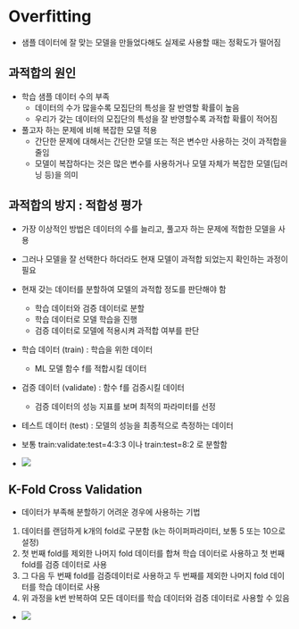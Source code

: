 # Overfitting

- 샘플 데이터에 잘 맞는 모델을 만들었다해도 실제로 사용할 때는 정확도가 떨어짐

## 과적합의 원인

- 학습 샘플 데이터 수의 부족
    - 데이터의 수가 많을수록 모집단의 특성을 잘 반영할 확률이 높음
    - 우리가 갖는 데이터의 모집단의 특성을 잘 반영할수록 과적합 확률이 적어짐
- 풀고자 하는 문제에 비해 복잡한 모델 적용
    - 간단한 문제에 대해서는 간단한 모델 또는 적은 변수만 사용하는 것이 과적합을 줄임
    - 모델이 복잡하다는 것은 많은 변수를 사용하거나 모델 자체가 복잡한 모델(딥러닝 등)을 의미

## 과적합의 방지 : 적합성 평가

- 가장 이상적인 방법은 데이터의 수를 늘리고, 풀고자 하는 문제에 적합한 모델을 사용
- 그러나 모델을 잘 선택한다 하더라도 현재 모델이 과적합 되었는지 확인하는 과정이 필요
- 현재 갖는 데이터를 분할하여 모델의 과적합 정도를 판단해야 함
    - 학습 데이터와 검증 데이터로 분할
    - 학습 데이터로 모델 학습을 진행
    - 검증 데이터로 모델에 적용시켜 과적합 여부를 판단

- 학습 데이터 (train) : 학습을 위한 데이터
    - ML 모델 함수 f를 적합시킬 데이터
- 검증 데이터 (validate) : 함수 f를 검증시킬 데이터
    - 검증 데이터의 성능 지표를 보며 최적의 파라미터를 선정
- 테스트 데이터 (test) : 모델의 성능을 최종적으로 측정하는 데이터
- 보통 train:validate:test=4:3:3 이나 train:test=8:2 로 분할함

- ![](https://t1.daumcdn.net/cfile/tistory/9951E5445AAE1BE025)

## K-Fold Cross Validation

- 데이터가 부족해 분할하기 어려운 경우에 사용하는 기법

1. 데이터를 랜덤하게 k개의 fold로 구분함 (k는 하이퍼파라미터, 보통 5 또는 10으로 설정)
1. 첫 번째 fold를 제외한 나머지 fold 데이터를 합쳐 학습 데이터로 사용하고 첫 번째 fold를 검증 데이터로 사용
1. 그 다음 두 번째 fold를 검증데이터로 사용하고 두 번째를 제외한 나머지 fold 데이터를 학습 데이터로 사용
1. 위 과정을 k번 반복하여 모든 데이터를 학습 데이터와 검증 데이터로 사용할 수 있음

- ![](https://upload.wikimedia.org/wikipedia/commons/b/b5/K-fold_cross_validation_EN.svg)